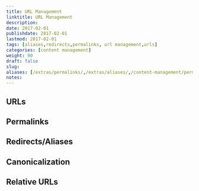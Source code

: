 ```yaml
---
title: URL Management
linktitle: URL Management
description:
date: 2017-02-01
publishdate: 2017-02-01
lastmod: 2017-02-01
tags: [aliases,redirects,permalinks, url management,urls]
categories: [content management]
weight: 90
draft: false
slug:
aliases: [/extras/permalinks/,/extras/aliases/,/content-management/permalinks-and-redirects/,/extras/urls/]
notes:
---
```


## URLs

## Permalinks

## Redirects/Aliases

## Canonicalization

## Relative URLs